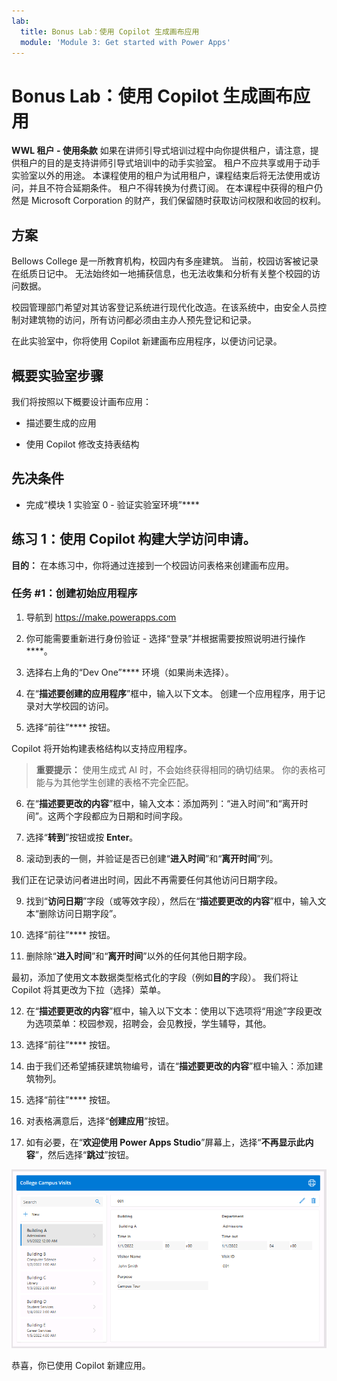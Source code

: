 ```yaml
---
lab:
  title: Bonus Lab：使用 Copilot 生成画布应用
  module: 'Module 3: Get started with Power Apps'
---
```


# Bonus Lab：使用 Copilot 生成画布应用

**WWL 租户 - 使用条款** 如果在讲师引导式培训过程中向你提供租户，请注意，提供租户的目的是支持讲师引导式培训中的动手实验室。 租户不应共享或用于动手实验室以外的用途。 本课程使用的租户为试用租户，课程结束后将无法使用或访问，并且不符合延期条件。 租户不得转换为付费订阅。 在本课程中获得的租户仍然是 Microsoft Corporation 的财产，我们保留随时获取访问权限和收回的权利。 

## 方案

Bellows College 是一所教育机构，校园内有多座建筑。 当前，校园访客被记录在纸质日记中。 无法始终如一地捕获信息，也无法收集和分析有关整个校园的访问数据。

校园管理部门希望对其访客登记系统进行现代化改造。在该系统中，由安全人员控制对建筑物的访问，所有访问都必须由主办人预先登记和记录。

在此实验室中，你将使用 Copilot 新建画布应用程序，以便访问记录。 

## 概要实验室步骤

我们将按照以下概要设计画布应用：

- 描述要生成的应用

- 使用 Copilot 修改支持表结构

 ## 先决条件

- 完成“模块 1 实验室 0 - 验证实验室环境”****

## 练习 1：使用 Copilot 构建大学访问申请。

**目的：** 在本练习中，你将通过连接到一个校园访问表格来创建画布应用。

### 任务 \#1：创建初始应用程序

1. 导航到 https://make.powerapps.com

2. 你可能需要重新进行身份验证 - 选择“登录”并根据需要按照说明进行操作****。

3. 选择右上角的“Dev One”**** 环境（如果尚未选择）。

4. 在“**描述要创建的应用程序**”框中，输入以下文本。 创建一个应用程序，用于记录对大学校园的访问。 

5. 选择“前往”**** 按钮。

Copilot 将开始构建表格结构以支持应用程序。 

> **重要提示：** 使用生成式 AI 时，不会始终获得相同的确切结果。 你的表格可能与为其他学生创建的表格不完全匹配。 

6. 在“**描述要更改的内容**”框中，输入文本：添加两列：“进入时间”和“离开时间”。这两个字段都应为日期和时间字段。  

7. 选择“**转到**”按钮或按 **Enter**。 

8. 滚动到表的一侧，并验证是否已创建“**进入时间**”和“**离开时间**”列。 

我们正在记录访问者进出时间，因此不再需要任何其他访问日期字段。 

9. 找到“**访问日期**”字段（或等效字段），然后在“**描述要更改的内容**”框中，输入文本“删除访问日期字段”。 

10. 选择“前往”**** 按钮。 

11. 删除除“**进入时间**”和“**离开时间**”以外的任何其他日期字段。 

最初，添加了使用文本数据类型格式化的字段（例如**目的**字段）。 我们将让 Copilot 将其更改为下拉（选择）菜单。 

12. 在“**描述要更改的内容**”框中，输入以下文本：使用以下选项将“用途”字段更改为选项菜单：校园参观，招聘会，会见教授，学生辅导，其他。 

13. 选择“前往”**** 按钮。 

14. 由于我们还希望捕获建筑物编号，请在“**描述要更改的内容**”框中输入：添加建筑物列。 

15. 选择“前往”**** 按钮。 

16. 对表格满意后，选择“**创建应用**”按钮。 

17. 如有必要，在“**欢迎使用 Power Apps Studio**”屏幕上，选择“**不再显示此内容**”，然后选择“**跳过**”按钮。 

![刚刚创建的应用的屏幕截图](media/bonus-lab-copilot-01.png)

恭喜，你已使用 Copilot 新建应用。 

